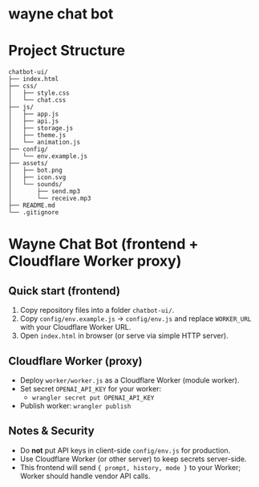 # wayne chat bot

# Project Structure 
```
chatbot-ui/
├── index.html
├── css/
│   ├── style.css
│   └── chat.css
├── js/
│   ├── app.js
│   ├── api.js
│   ├── storage.js
│   ├── theme.js
│   └── animation.js
├── config/
│   └── env.example.js
├── assets/
│   ├── bot.png
│   ├── icon.svg
│   └── sounds/
│       ├── send.mp3
│       └── receive.mp3
├── README.md
└── .gitignore

```
# Wayne Chat Bot (frontend + Cloudflare Worker proxy)

## Quick start (frontend)
1. Copy repository files into a folder `chatbot-ui/`.
2. Copy `config/env.example.js` → `config/env.js` and replace `WORKER_URL` with your Cloudflare Worker URL.
3. Open `index.html` in browser (or serve via simple HTTP server).

## Cloudflare Worker (proxy)
- Deploy `worker/worker.js` as a Cloudflare Worker (module worker).
- Set secret `OPENAI_API_KEY` for your worker:
  - `wrangler secret put OPENAI_API_KEY`
- Publish worker: `wrangler publish`

## Notes & Security
- Do **not** put API keys in client-side `config/env.js` for production.
- Use Cloudflare Worker (or other server) to keep secrets server-side.
- This frontend will send `{ prompt, history, mode }` to your Worker; Worker should handle vendor API calls.
